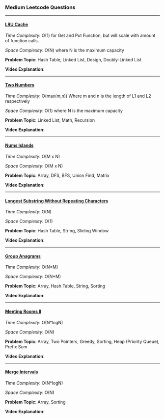 ### Medium Leetcode Questions

---

#### [LRU Cache](https://github.com/PlanckConst/DS-A/blob/master/Problems/Medium/LRUCache.cs)

*Time Complexity*: O(1) for Get and Put Function, but will scale with amount of function calls.

*Space Complexity*: O(N) where N is the maximum capacity

**Problem Topic**: Hash Table, Linked List, Design, Doubly-Linked List

**Video Explanation**: 

---

#### [Two Numbers](https://github.com/PlanckConst/DS-A/blob/master/Problems/Medium/TwoNumbers.cs)

*Time Complexity*: O(max(m,n)) Where m and n is the length of L1 and L2 respectively

*Space Complexity*: O(1) where N is the maximum capacity

**Problem Topic**: Linked List, Math, Recursion

**Video Explanation**: 

---

#### [Nums Islands](https://github.com/PlanckConst/DS-A/blob/master/Problems/Medium/NumsIslands.cs)

*Time Complexity*: O(M x N)

*Space Complexity*: O(M x N)

**Problem Topic**: Array, DFS, BFS, Union Find, Matrix

**Video Explanation**: 

---

#### [Longest Substring Without Repeating Characters](https://github.com/PlanckConst/DS-A/blob/master/Problems/Medium/LongestSubstringRepeatingCharacters.cs)

*Time Complexity*: O(N)

*Space Complexity*: O(1)

**Problem Topic**: Hash Table, String, Sliding Window

**Video Explanation**: 

---

#### [Group Anagrams](https://github.com/PlanckConst/DS-A/blob/master/Problems/Medium/GroupAnagrams.cs)

*Time Complexity*: O(N*M)

*Space Complexity*: O(N*M)

**Problem Topic**: Array, Hash Table, String, Sorting

**Video Explanation**: 

---

#### [Meeting Rooms II](https://github.com/PlanckConst/DS-A/blob/master/Problems/Medium/MeetingRoomII.cs)

*Time Complexity*: O(N*logN)

*Space Complexity*: O(N)

**Problem Topic**: Array, Two Pointers, Greedy, Sorting, Heap (Priority Queue), Prefix Sum

**Video Explanation**: 

---

#### [Merge Intervals](https://github.com/PlanckConst/DS-A/blob/master/Problems/Medium/MergeIntervals.cs)

*Time Complexity*: O(N*logN)

*Space Complexity*: O(N)

**Problem Topic**: Array, Sorting

**Video Explanation**: 